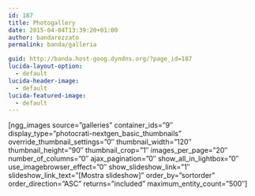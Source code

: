 ```yaml
---
id: 187
title: Photogallery
date: 2015-04-04T13:39:20+01:00
author: bandarezzato
permalink: banda/galleria

guid: http://banda.host-goog.dyndns.org/?page_id=187
lucida-layout-option:
  - default
lucida-header-image:
  - default
lucida-featured-image:
  - default
---
```

[ngg\_images source=&#8221;galleries&#8221; container\_ids=&#8221;9&#8243; display\_type=&#8221;photocrati-nextgen\_basic\_thumbnails&#8221; override\_thumbnail\_settings=&#8221;0&#8243; thumbnail\_width=&#8221;120&#8243; thumbnail\_height=&#8221;90&#8243; thumbnail\_crop=&#8221;1&#8243; images\_per\_page=&#8221;20&#8243; number\_of\_columns=&#8221;0&#8243; ajax\_pagination=&#8221;0&#8243; show\_all\_in\_lightbox=&#8221;0&#8243; use\_imagebrowser\_effect=&#8221;0&#8243; show\_slideshow\_link=&#8221;1&#8243; slideshow\_link\_text=&#8221;[Mostra slideshow]&#8221; order\_by=&#8221;sortorder&#8221; order\_direction=&#8221;ASC&#8221; returns=&#8221;included&#8221; maximum\_entity\_count=&#8221;500&#8243;]